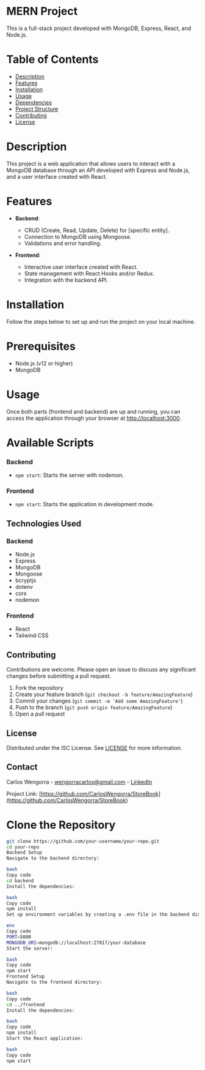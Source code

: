 # MERN Project

This is a full-stack project developed with MongoDB, Express, React, and Node.js.

# Table of Contents

- [Description](#description)
- [Features](#features)
- [Installation](#installation)
- [Usage](#usage)
- [Dependencies](#dependencies)
- [Project Structure](#project-structure)
- [Contributing](#contributing)
- [License](#license)

# Description

This project is a web application that allows users to interact with a MongoDB database through an API developed with Express and Node.js, and a user interface created with React.

# Features

- **Backend**:
  - CRUD (Create, Read, Update, Delete) for [specific entity].
  - Connection to MongoDB using Mongoose.
  - Validations and error handling.

- **Frontend**:
  - Interactive user interface created with React.
  - State management with React Hooks and/or Redux.
  - Integration with the backend API.

# Installation

Follow the steps below to set up and run the project on your local machine.

# Prerequisites

- Node.js (v12 or higher)
- MongoDB

# Usage

Once both parts (frontend and backend) are up and running, you can access the application through your browser at [http://localhost:3000](http://localhost:3000).

# Available Scripts

### Backend
- `npm start`: Starts the server with nodemon.

### Frontend
- `npm start`: Starts the application in development mode.

## Technologies Used

### Backend
- Node.js
- Express
- MongoDB
- Mongoose
- bcryptjs
- dotenv
- cors
- nodemon

### Frontend
- React
- Tailwind CSS

## Contributing

Contributions are welcome. Please open an issue to discuss any significant changes before submitting a pull request.

1. Fork the repository
2. Create your feature branch (`git checkout -b feature/AmazingFeature`)
3. Commit your changes (`git commit -m 'Add some AmazingFeature'`)
4. Push to the branch (`git push origin feature/AmazingFeature`)
5. Open a pull request

## License

Distributed under the ISC License. See [LICENSE](LICENSE) for more information.

## Contact

Carlos Wengorra - wengorracarlos@gmail.com - [LinkedIn](https://www.linkedin.com/in/carlos-wengorra-b03b062b0/)

Project Link: [https://github.com/CarlosWengorra/StoreBook](https://github.com/CarlosWengorra/StoreBook)

# Clone the Repository

```bash
git clone https://github.com/your-username/your-repo.git
cd your-repo
Backend Setup
Navigate to the backend directory:

bash
Copy code
cd backend
Install the dependencies:

bash
Copy code
npm install
Set up environment variables by creating a .env file in the backend directory with the following content:

env
Copy code
PORT=5000
MONGODB_URI=mongodb://localhost:27017/your-database
Start the server:

bash
Copy code
npm start
Frontend Setup
Navigate to the frontend directory:

bash
Copy code
cd ../frontend
Install the dependencies:

bash
Copy code
npm install
Start the React application:

bash
Copy code
npm start

